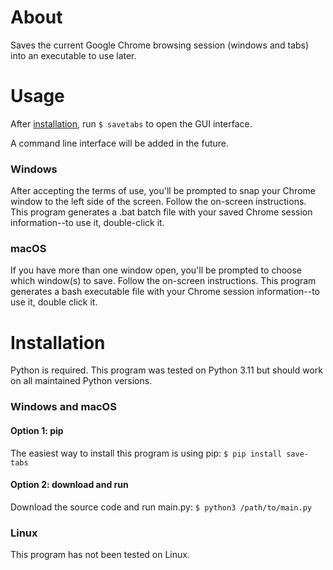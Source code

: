 # About

Saves the current Google Chrome browsing session (windows and tabs) into an executable to use later.

# Usage

After [installation](#installation), run `$ savetabs` to open the GUI interface.

A command line interface will be added in the future.

### Windows

After accepting the terms of use, you'll be prompted to snap your Chrome window to the left side of the screen. Follow the on-screen instructions. This program generates a .bat batch file with your saved Chrome session information--to use it, double-click it.

### macOS

If you have more than one window open, you'll be prompted to choose which window(s) to save. Follow the on-screen instructions. This program generates a bash executable file with your Chrome session information--to use it, double click it.

# Installation

Python is required. This program was tested on Python 3.11 but should work on all maintained Python versions.

### Windows and macOS

#### Option 1: pip

The easiest way to install this program is using pip: `$ pip install save-tabs`

#### Option 2: download and run

Download the source code and run main.py: `$ python3 /path/to/main.py`

### Linux

This program has not been tested on Linux.
